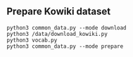 ## Prepare Kowiki dataset

    python3 common_data.py --mode download
    python3 /data/download_kowiki.py
    python3 vocab.py
    python3 common_data.py --mode prepare
